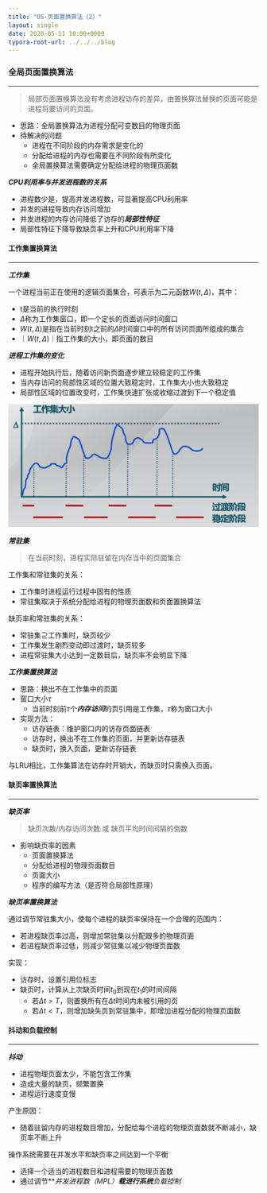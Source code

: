 ```yaml
---
title: "OS-页面置换算法（2）"
layout: single
date: 2020-05-11 10:00+0000
typora-root-url: ../../../blog
---
```


### 全局页面置换算法

---

> 局部页面置换算法没有考虑进程访存的差异，由置换算法替换的页面可能是进程将要访问的页面。

+ 思路：全局置换算法为进程分配可变数目的物理页面
+ 待解决的问题
    + 进程在不同阶段的内存需求是变化的
    + 分配给进程的内存也需要在不同阶段有所变化
    + 全局置换算法需要确定分配给进程的物理页面数

***CPU利用率与并发进程数的关系***

+ 进程数少是，提高并发进程数，可显著提高CPU利用率
+ 并发的进程导致内存访问增加
+ 并发进程的内存访问降低了访存的***局部性特征***
+ 局部性特征下降导致缺页率上升和CPU利用率下降



#### 工作集置换算法

---

***工作集***

一个进程当前正在使用的逻辑页面集合，可表示为二元函数$W(t,\Delta)$，其中：

+ t是当前的执行时刻
+ $\Delta$称为工作集窗口，即一个定长的页面访问时间窗口
+ $W(t,\Delta)$是指在当前时刻t之前的$\Delta$时间窗口中的所有访问页面所组成的集合
+ ｜$W(t,\Delta)$｜指工作集的大小，即页面的数目



***进程工作集的变化***

+ 进程开始执行后，随着访问新页面逐步建立较稳定的工作集
+ 当内存访问的局部性区域的位置大致稳定时，工作集大小也大致稳定
+ 局部性区域的位置改变时，工作集快速扩张或收缩过渡到下一个稳定值

![image-20200512104008377](/assets/images/image-20200512104008377.png)



***常驻集***

> 在当前时刻，进程实际驻留在内存当中的页面集合

工作集和常驻集的关系：

+ 工作集时进程运行过程中固有的性质
+ 常驻集取决于系统分配给进程的物理页面数和页面置换算法

缺页率和常驻集的关系：

+ 常驻集$\supseteq$工作集时，缺页较少
+ 工作集发生剧烈变动即过渡时，缺页较多
+ 进程常驻集大小达到一定数目后，缺页率不会明显下降



***工作集置换算法***

+ 思路：换出不在工作集中的页面
+ 窗口大小$\tau$
    + 当前时刻前$\tau$个***内存访问***的页引用是工作集，$\tau$称为窗口大小
+ 实现方法：
    + 访存链表：维护窗口内的访存页面链表
    + 访存时，换出不在工作集的页面，并更新访存链表
    + 缺页时，换入页面，更新访存链表

与LRU相比，工作集算法在访存时开销大，而缺页时只需换入页面。



#### 缺页率置换算法

---

***缺页率***

> 缺页次数/内存访问次数 或 缺页平均时间间隔的倒数

+ 影响缺页率的因素
    + 页面置换算法
    + 分配给进程的物理页面数目
    + 页面大小
    + 程序的编写方法（是否符合局部性原理）

***缺页率置换算法***

通过调节常驻集大小，使每个进程的缺页率保持在一个合理的范围内：

+ 若进程缺页率过高，则增加常驻集以分配跟多的物理页面
+ 若进程缺页率过低，则减少常驻集以减少物理页面数

实现：

+ 访存时，设置引用位标志
+ 缺页时，计算从上次缺页时间$t_0$到现在$t_1$的时间间隔
    + 若$\Delta t>T$，则置换所有在$\Delta t$时间内未被引用的页
    + 若$\Delta t<T$，则增加缺失页到常驻集中，即增加进程分配的物理页面数 



#### 抖动和负载控制

---

***抖动***

+ 进程物理页面太少，不能包含工作集
+ 造成大量的缺页，频繁置换
+ 进程运行速度变慢

产生原因：

+ 随着驻留内存的进程数目增加，分配给每个进程的物理页面数就不断减小，缺页率不断上升

操作系统需要在并发水平和缺页率之间达到一个平衡

+ 选择一个适当的进程数目和进程需要的物理页面数
+ 通过调节***并发进程数（MPL）***载进行系统**负载控制**



